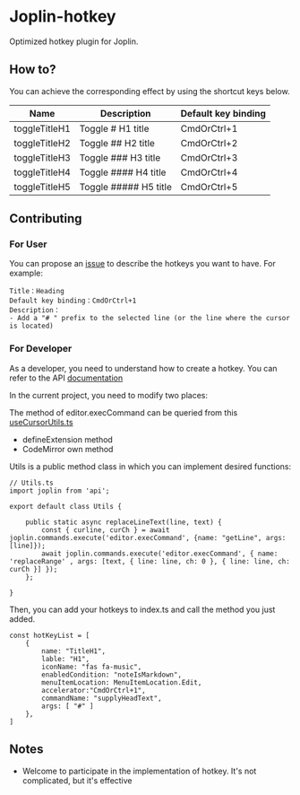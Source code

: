 # Joplin-hotkey

Optimized hotkey plugin for Joplin.

## How to?

You can achieve the corresponding effect by using the shortcut keys below.

| Name | Description | Default key binding |
| --- | --- | --- |
| toggleTitleH1 | Toggle # H1 title |  CmdOrCtrl+1   |
| toggleTitleH2 | Toggle ## H2 title |  CmdOrCtrl+2   |
| toggleTitleH3 | Toggle ### H3 title |  CmdOrCtrl+3   |
| toggleTitleH4 | Toggle #### H4 title |  CmdOrCtrl+4   |
| toggleTitleH5 | Toggle ##### H5 title |  CmdOrCtrl+5   |

## Contributing

### For User

You can propose an [issue](https://github.com/artikell/joplin-hotkey/issues/new) to describe the hotkeys you want to have. For example:

```
Title：Heading
Default key binding：CmdOrCtrl+1
Description：
- Add a "# " prefix to the selected line (or the line where the cursor is located)
```

### For Developer

As a developer, you need to understand how to create a hotkey. You can refer to the API [documentation](https://joplinapp.org/api/references/plugin_api/classes/joplincommands.html)

In the current project, you need to modify two places:

The method of editor.execCommand can be queried from this [useCursorUtils.ts](https://github.com/laurent22/joplin/blob/dev/packages/app-desktop/gui/NoteEditor/NoteBody/CodeMirror/utils/useCursorUtils.ts)
- defineExtension method
- CodeMirror own method

Utils is a public method class in which you can implement desired functions:

```
// Utils.ts
import joplin from 'api';

export default class Utils {

	public static async replaceLineText(line, text) {
		const { curline, curCh } = await joplin.commands.execute('editor.execCommand', {name: "getLine", args: [line]});
		await joplin.commands.execute('editor.execCommand', { name: 'replaceRange' , args: [text, { line: line, ch: 0 }, { line: line, ch: curCh }] });
	};

}
```
Then, you can add your hotkeys to index.ts and call the method you just added.

```
const hotKeyList = [
	{
		name: "TitleH1",
		lable: "H1",
		iconName: "fas fa-music",
		enabledCondition: "noteIsMarkdown",
		menuItemLocation: MenuItemLocation.Edit,
		accelerator:"CmdOrCtrl+1",
		commandName: "supplyHeadText",
		args: [ "#" ]
	},
]
```

## Notes

- Welcome to participate in the implementation of hotkey. It's not complicated, but it's effective